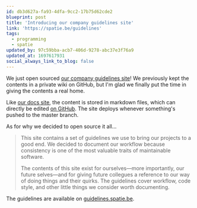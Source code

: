 ```yaml
---
id: db3d627a-fa93-4dfa-9cc2-17b75d62cde2
blueprint: post
title: 'Introducing our company guidelines site'
link: 'https://spatie.be/guidelines'
tags:
  - programming
  - spatie
updated_by: 97c59bba-acb7-406d-9278-abc37e3f76a9
updated_at: 1697617931
social_always_link_to_blog: false
---
```

We just open sourced [our company guidelines site](https://spatie.be/guidelines)! We previously kept the contents in a private wiki on GitHub, but I'm glad we finally put the time in giving the contents a real home.

Like [our docs site](https://github.com/spatie/docs.spatie.be), the content is stored in markdown files, which can directly be edited [on GitHub](https://github.com/spatie/guidelines.spatie.be). The site deploys whenever something's pushed to the master branch.

As for why we decided to open source it all...

> This site contains a set of guidelines we use to bring our projects to a good end. We decided to document our workflow because consistency is one of the most valuable traits of maintainable software.
>
> The contents of this site exist for ourselves—more importantly, our future selves—and for giving future collegues a reference to our way of doing things and their quirks. The guidelines cover workflow, code style, and other little things we consider worth documenting.

The guidelines are available on [guidelines.spatie.be](https://spatie.be/guidelines).